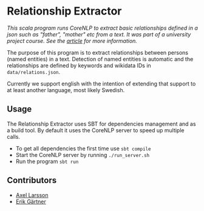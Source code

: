 # Relationship Extractor
*This scala program runs CoreNLP to extract basic relationships defined in a json such as "father", "mother" etc from a text. It was part of a university project course. See the [article](/Inferring%20Family%20Relationships%20from%20a%20Corpus.pdf) for more information.*

The purpose of this program is to extract relationships between persons (named entities) in a text.
Detection of named entities is automatic and the relationships are defined by keywords and wikidata IDs in ```data/relations.json```.

Currently we support english with the intention of extending that support to at least another language, most likely Swedish.

## Usage
The Relationship Extractor uses SBT for dependencies management and as a build tool.
By default it uses the CoreNLP server to speed up multiple calls.

- To get all dependencies the first time use ```sbt compile```
- Start the CoreNLP server by running ```./run_server.sh```
- Run the program ```sbt run```

## Contributors

- [Axel Larsson](https://github.com/AxelTLarsson)
- [Erik Gärtner](https://github.com/ErikGartner)
